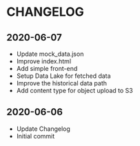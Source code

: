 # CHANGELOG

## 2020-06-07
- Update mock_data.json
- Improve index.html
- Add simple front-end
- Setup Data Lake for fetched data
- Improve the historical data path
- Add content type for object upload to S3

## 2020-06-06
- Update Changelog
- Initial commit
